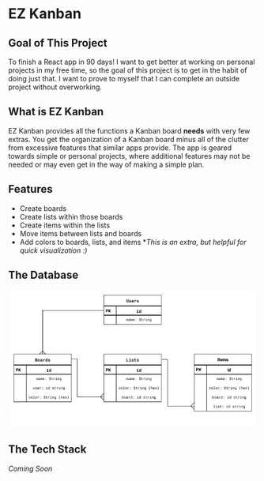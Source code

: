 # EZ Kanban

## Goal of This Project
To finish a React app in 90 days! I want to get better at working on personal projects in my free time, so the goal of this project is to get in the habit of doing just that. I want to prove to myself that I can complete an outside project without overworking.

## What is EZ Kanban
EZ Kanban provides all the functions a Kanban board **needs** with very few extras. You get the organization of a Kanban board minus all of the clutter from excessive features that similar apps provide. The app is geared towards simple or personal projects, where additional features may not be needed or may even get in the way of making a simple plan.

## Features
- Create boards
- Create lists within those boards
- Create items within the lists
- Move items between lists and boards
- Add colors to boards, lists, and items **This is an extra, but helpful for quick visualization :)*

## The Database
![Database Design](/assets/database_design.png)

## The Tech Stack
*Coming Soon*

